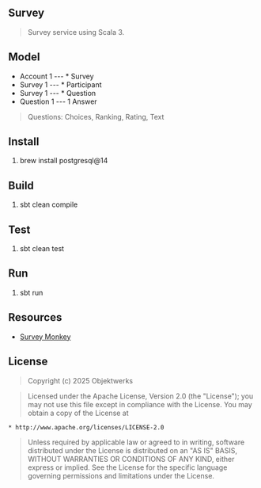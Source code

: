 Survey
------
>Survey service using Scala 3.

Model
-----
* Account 1 --- * Survey
* Survey 1 --- * Participant
* Survey 1 --- * Question
* Question 1 --- 1 Answer
>Questions: Choices, Ranking, Rating, Text

Install
-------
1. brew install postgresql@14

Build
-----
1. sbt clean compile

Test
----
1. sbt clean test

Run
---
1. sbt run

Resources
---------
* [Survey Monkey](https://www.surveymonkey.com/mp/survey-question-types/)

License
-------
>Copyright (c) 2025 Objektwerks

>Licensed under the Apache License, Version 2.0 (the "License");
you may not use this file except in compliance with the License.
You may obtain a copy of the License at

    * http://www.apache.org/licenses/LICENSE-2.0

>Unless required by applicable law or agreed to in writing, software
distributed under the License is distributed on an "AS IS" BASIS,
WITHOUT WARRANTIES OR CONDITIONS OF ANY KIND, either express or implied.
See the License for the specific language governing permissions and
limitations under the License.